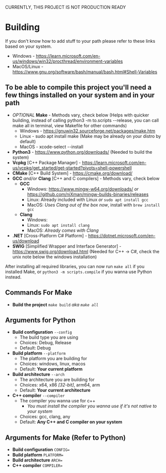 CURRENTLY, THIS PROJECT IS NOT PRODUCTION READY

# Building

If you don't know how to add stuff to your path please refer to these links based on your system.

* Windows - https://learn.microsoft.com/en-us/windows/win32/procthread/environment-variables
* MacOS/Linux - https://www.gnu.org/software/bash/manual/bash.html#Shell-Variables

## To be able to compile this project you'll need a few things installed on your system and in your path
* *OPTIONAL* **Make** - Methods vary, check below (Helps with quicker building, instead of calling python3 -m to.scripts --release, you can call make all in terminal, view Makefile for other commands)
    * Windows - https://gnuwin32.sourceforge.net/packages/make.htm
    * Linux - sudo apt install make (Make may be already on your distro by default)
    * MacOS - xcode-select --install
* **Python3** - https://www.python.org/downloads/ (Needed to build the system)
* **Vcpkg** [C++ Package Manager] - https://learn.microsoft.com/en-us/vcpkg/get_started/get-started?pivots=shell-powershell
* **CMake** [C++ Build System] - https://cmake.org/download/
* **GCC** *and/or* **Clang** [C++ and C compilers] - Methods vary, check below
    * **GCC**
        * Windows: https://www.mingw-w64.org/downloads/ *or* https://github.com/niXman/mingw-builds-binaries/releases
        * Linux: Already included with Linux *or* `sudo apt install gcc`
        * MacOS: *Uses Clang out of the box now*, install with `brew install gcc`
    * **Clang**
        * Windows: 
        * Linux: `sudo apt install clang`
        * MacOS: *Already comes with Clang*
* **.NET** [Cross-Platform C# Platform] - https://dotnet.microsoft.com/en-us/download
* **SWIG** [Simplified Wrapper and Interface Generator] - https://www.swig.org/download.html (Needed for C++ -> C#, check the unix note below the windows installation)

After installing all required libraries, you can now run `make all` if you installed Make, or `python3 -m scripts.compile` if you wanna use Python instead.

## Commands For Make
* **Build the project** `make build` *aka `make all`*

## Arguments for Python
* **Build configuration** `--config`
    * The build type you are using
    * Choices: Debug, Release
    * Default: Debug
* **Build platform** `--platform`
    * The platform you are building for
    * Choices: windows, linux, macos
    * Default: **Your current platform**
* **Build architecture** `--arch`
    * The architecture you are building for
    * Choices: x64, x86 *[32-bit]*, arm64, arm
    * Default: **Your current architecture**
* **C++ compiler** `--compiler`
    * The compiler you wanna use for c++
        * *You must install the compiler you wanna use if it's not native to your system*
    * Choices: gcc, clang, any
    * Default: **Any C++ and C compiler on your system**

## Arguments for Make (Refer to Python)
* **Build configuration** `CONFIG=`
* **Build platform** `PLATFORM=`
* **Build architecture** `ARCH=`
* **C++ compiler** `COMPILER=`